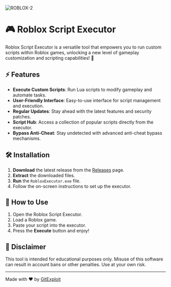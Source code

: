 ![ROBLOX-2](https://github.com/user-attachments/assets/3bb76cb3-2f83-47bd-9429-145009e27456)

# 🎮 Roblox Script Executor

Roblox Script Executor is a versatile tool that empowers you to run custom scripts within Roblox games, unlocking a new level of gameplay customization and scripting capabilities! 🚀

## ⚡ Features

- **Execute Custom Scripts**: Run Lua scripts to modify gameplay and automate tasks.
- **User-Friendly Interface**: Easy-to-use interface for script management and execution.
- **Regular Updates**: Stay ahead with the latest features and security patches.
- **Script Hub**: Access a collection of popular scripts directly from the executor.
- **Bypass Anti-Cheat**: Stay undetected with advanced anti-cheat bypass mechanisms.

## 🛠️ Installation

1. **Download** the latest release from the [Releases](https://github.com/gitexploit/roblox-script-executor/releases) page.
2. **Extract** the downloaded files.
3. **Run** the `RobloxExecutor.exe` file.
4. Follow the on-screen instructions to set up the executor.

## 📜 How to Use

1. Open the Roblox Script Executor.
2. Load a Roblox game.
3. Paste your script into the executor.
4. Press the **Execute** button and enjoy!

## 🚨 Disclaimer

This tool is intended for educational purposes only. Misuse of this software can result in account bans or other penalties. Use at your own risk.

---

Made with ❤️ by [GitExploit](https://github.com/GitExploit)
